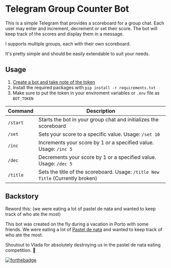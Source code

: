 # Telegram Group Counter Bot

This is a simple Telegram that provides a scoreboard for a group chat. Each user may enter and increment, decrement or set their score. The bot will keep track of the scores and display them in a message.

I supports multiple groups, each with their own scoreboard.

It's pretty simple and should be easily extendable to suit your needs.

## Usage

1. [Create a bot and take note of the token](https://core.telegram.org/bots/tutorial#obtain-your-bot-token)
2. Install the required packages with `pip install -r requirements.txt`
3. Make sure to put the token in your enviroment variables or `.env` file as `BOT_TOKEN`

| Command | Description |
| --- | --- |
| `/start` | Starts the bot in your group chat and initializes the scoreboard |
| `/set` | Sets your score to a specific value. Usage: `/set 10` |
| `/inc` | Increments your score by 1 or a specified value. Usage: `/inc 5` |
| `/dec` | Decrements your score by 1 or a specified value. Usage: `/dec 5` |
| `/title` | Sets the title of the scoreboard. Usage: `/title New Title` (Currently broken) |

## Backstory

Reword this:
(we were eating a lot of pastel de nata and wanted to keep track of who ate the most)

This bot was created on the fly during a vacation in Porto with some friends. We were eating a lot of [Pastel de nata](https://en.wikipedia.org/wiki/Pastel_de_nata) and wanted to keep track of who ate the most.

Shoutout to Vlada for absolutely destroying us in the pastel de nata eating competition. 🫶

[![forthebadge](https://forthebadge.com/images/featured/featured-made-with-crayons.svg)](https://forthebadge.com)